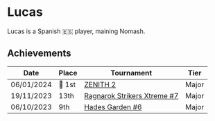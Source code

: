 # Lucas

Lucas is a Spanish :es: player, maining Nomash.

## Achievements

|Date|Place|Tournament|Tier|
|-|-|-|-|
| 06/01/2024 |:1st_place_medal: 1st | [ZENITH 2](../../tournaments/misc/zenith2.md) | Major |
| 19/11/2023 | 13th | [Ragnarok Strikers Xtreme #7](../../tournaments/ragna/ragnax7.md) | Major |
| 06/10/2023 | 9th | [Hades Garden #6](../../tournaments/hg/hg6.md) | Major |
